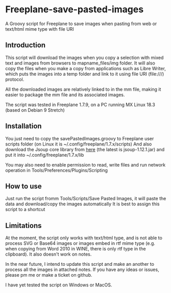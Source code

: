 # Freeplane-save-pasted-images

A Groovy script for Freeplane to save images when pasting from web or text/html mime type with file URI

## Introduction

This script will download the images when you copy a selection with mixed text and images from browsers to mapname_files/img folder. It will also copy the files when you make a copy from applications such as Libre Writer, which puts the images into a temp folder and link to it using file URI (file:///) protocol.

All the downloaded images are relatively linked to in the mm file, making it easier to package the mm file and its associated images.

The script was tested in Freeplane 1.7.9, on a PC running MX Linux 18.3 (based on Debian 9 Stretch)

## Installation

You just need to copy the savePastedImages.groovy to Freeplane user scripts folder (on Linux it is ~/.config/freeplane/1.7.x/scripts)
And also download the Jsoup core library from [here](https://jsoup.org/download) (the latest is jsoup-1.12.1.jar) and put it into ~/.config/freeplane/1.7.x/lib

You may also need to enable permission to read, write files and run network operation in Tools/Preferences/Plugins/Scripting

## How to use

Just run the script fromm Tools/Scripts/Save Pasted Images, it will paste the data and download/copy the images automatically
It is best to assign this script to a shortcut

## Limitations

At the moment, the script only works with text/html type, and is not able to process SVG or Base64 images or images embed in rtf mime type (e.g. when copying from Word 2010 in WINE, there is only rtf type in the clipboard). It also doesn't work on notes.

In the near future, I intend to update this script and make an another to process all the images in attached notes. If you have any ideas or issues, please pm me or make a ticket on github.

I have yet tested the script on Windows or MacOS.

